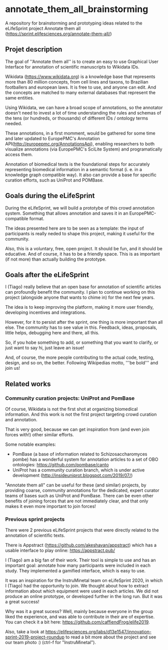 # annotate_them_all_brainstorming
A repository for brainstorming and prototyping ideas related to the eLifeSprint project Annotate them all (https://sprint.elifesciences.org/annotate-them-all/) 


## Projet description


The goal of ''Annotate them all'' is to create an easy to use Graphical User Interface for annotation of scientific manuscripts to Wikidata IDs.


Wikidata (https://www.wikidata.org) is a knowledge base that represents more than 80 million concepts, from cell lines and taxons, to Brazilian footballers and european laws. It is free to use, and anyone can edit. And the concepts are matched to many external databases that represent the same entities.


Using Wikidata, we can have a broad scope of annotations, so the annotator doesn't need to invest a lot of time understanding the rules and schemas of the tens (or hundreds, or thousands) of different IDs / ontology terms needed. 


These annotations, in a first momment, would be gathered for some time and later updated to EuropePMC's Annotation API(http://europepmc.org/AnnotationsApi), enabling researchers to both visualize annotations (via EuropePMC's SciLite System) and programatically access them. 


Annotation of biomedical texts is the foundational steps for accurately representing biomedical information in a semantic format (i. e. in a knowledge graph compatible way). It also can provide a base for specific curation efforts, such as UniProt and POMBase. 


## Goals during the eLifeSprint

During the eLifeSprint, we will build a prototybe of this crowd annotation system. Something that allows annotation and saves it in an EuropePMC-compatible format. 

The ideas presented here are to be seen as a template: the input of participants is really neded to shape this project, making it useful for the community. 

Also, this is a voluntary, free, open project. It should be fun, and it should be educative. And of course, it has to be a friendly space. This is as important (if not more) than actually building the prototype. 


## Goals after the eLifeSprint

I (Tiago) really believe that an open base for annotation of scientific articles can profoundly benefit the community. I plan to continue working on this project (alongside anyone that wants to chime in) for the next few years.

The idea is to keep improving the platform, making it more user friendly, developing incentives and integrations.

However, for it to persist after the sprint, one thing is more important than all else. The community has to see value in this. Feedback, ideas, proposals, little helps, debugging here and there, all this. 

So, if you hobe something to add, or something that you want to clarify, or just want to say hi, just leave an issue!

And, of course, the more people contributing to the actual code, testing, design, and so on, the better. Following Wikipedias motto, '''be bold''' and join us!


## Related works

### Community curation  projects: UniProt and PomBase

Of course, Wikidata is not the first shot at organizing biomedical information. And this work is not the first project targeting crowd curation and annotation. 

That is very good, because we can get inspiration from (and even join forces with!) other similar efforts. 

Some notable examples:

* PomBase (a base of information related to Schizosaccharomyces pombe) has a wonderful system for annotation articles to a set of OBO ontologies: https://github.com/pombase/canto
* UniProt has a community curation branch, which is under active development (http://insideuniprot.blogspot.com/2019/07/)


"Annotate them all" can be useful for these (and similar) projects, by providing coarse, community annotations for the dedicated, expert curator teams of bases such as UniProt and PomBase. There can be even other benefits of joining forces that are not immediately clear, and that only makes it even more important to join forces!


### Previous sprint projects


There were 2 previous eLifeSprint projects that were directly related to the annotation of scientific texts. 

There is Appstract (https://github.com/akeshavan/appstract) which has a usable interface to play online: https://appstract.pub/

I (Tiago) am a big fan of their work. Their  tool is simple to use and has an important goal: annotate how many participants were included in each study. They implemented a gamified interface, which is easy to use. 

It was an inspiration for the InstruMinetal team on eLifeSprint 2020, in which I (Tiago) had the opportunity to join. We thought about how to extract information about which equipment were used in each articles. We did not produce an online prototype, or developed further in the long run. But it was a great success!

Why was it a great sucess? Well, mainly because everyone in the group liked the experience, and was able to contribute in their are of expertise. You can check it a bit here: https://github.com/caffiendFrog/elife2019. 

Also, take a look at https://elifesciences.org/labs/d13e1547/innovation-sprint-2019-project-roundup to read a bit more about the project and see our team photo :) (ctrl-f for "InstruMinetal").
 

 
